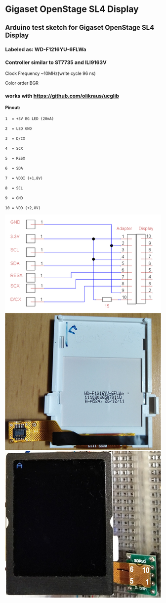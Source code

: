 # Gigaset OpenStage SL4 Display
## Arduino test sketch for Gigaset OpenStage SL4 Display
### Labeled as: WD-F1216YU-6FLWa
### Controller similar to ST7735 and ILI9163V

Clock Frequency ~10MHz(write cycle 96 ns) 

Color order BGR

### works with https://github.com/olikraus/ucglib
#### Pinout:
```
1  = +3V BG LED (20mA)

2  = LED GND

3  = D/CX

4  = SCX

5  = RESX

6  = SDA

7  = VDDI (+1,8V)

8  = SCL

9  = GND

10 = VDD (+2,8V)
```
![display_gigaset_openstage_sl4_front.jpg](display_gigaset_openstage_sl4_WD-F1216YU-6FLWa_pinout.png)
![display_gigaset_openstage_sl4_back.jpg](display_gigaset_openstage_sl4_back.jpg)
![display_gigaset_openstage_sl4_front.jpg](display_gigaset_openstage_sl4_front.jpg)
